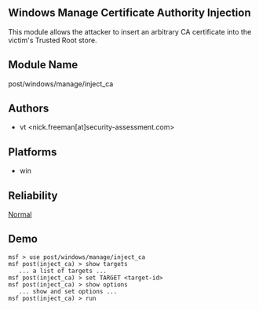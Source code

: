 ## Windows Manage Certificate Authority Injection

This module allows the attacker to insert an arbitrary CA 
certificate into the victim's Trusted Root store.


## Module Name
post/windows/manage/inject_ca

## Authors
* vt <nick.freeman[at]security-assessment.com>





## Platforms
* win

## Reliability
[Normal](https://github.com/rapid7/metasploit-framework/wiki/Exploit-Ranking)

## Demo

```
msf > use post/windows/manage/inject_ca
msf post(inject_ca) > show targets
   ... a list of targets ...
msf post(inject_ca) > set TARGET <target-id>
msf post(inject_ca) > show options
   ... show and set options ...
msf post(inject_ca) > run
```
    
    